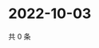 # 2022-10-03

共 0 条

<!-- BEGIN WEIBO -->
<!-- 最后更新时间 Mon Oct 03 2022 01:24:34 GMT+0800 (China Standard Time) -->

<!-- END WEIBO -->
